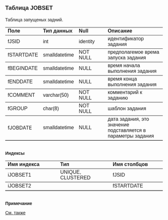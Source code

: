 ﻿<html>
<head>
<title>Таблица JOBSET</title>
</head>

<body>

<h1><font size="4" face="Arial">Таблица JOBSET</font></h1>

<p><font face="Arial">Таблицa запущеных задний.<br>
</font></p>

<table border="1" cellPadding="5" cols="2" frame="below" rules="rows">
<TBODY>
  <tr vAlign="top">
    <td class="label" width="20%"><font face="Arial"><b>Поле</b></font></td>
    <td class="label" width="20%"><font face="Arial"><strong>Тип 
	данных</strong></font></td>
    <td class="label" width="20%"><font face="Arial"><strong>Null</strong></font></td>
    <td class="label" width="40%"><font face="Arial"><strong>Описание</strong></font></td>
  </tr>
  <tr>
    <td width="20%"><font face="Arial">fJSID</font></td>
    <td width="20%"><font face="Arial">int</font></td>
    <td width="20%"><font face="Arial">identity</font></td>
    <td width="40%"><font face="Arial">идентификатор задания</font></td>
  </tr>
  <tr>
    <td width="20%"><font face="Arial">fSTARTDATE</font></td>
    <td width="20%"><font face="Arial">smalldatetime</font></td>
    <td width="20%"><font face="Arial">NOT NULL</font></td>
    <td width="40%"><font face="Arial">предполагемое врема запуска 
	задания</font></td>
  </tr>
  <tr>
    <td width="20%"><font face="Arial">fBEGINDATE</font></td>
    <td width="20%"><font face="Arial">smalldatetime</font></td>
    <td width="20%"><font face="Arial">NULL</font></td>
    <td width="40%"><font face="Arial">время начала выполнения задания</font></td>
  </tr>
  <tr>
    <td width="20%"><font face="Arial">fENDDATE</font></td>
    <td width="20%"><font face="Arial">smalldatetime</font></td>
    <td width="20%"><font face="Arial">NULL</font></td>
    <td width="40%"><font face="Arial">время конца выполнения задания</font></td>
  </tr>
  <tr>
    <td width="20%"><font face="Arial">fCOMMENT</font></td>
    <td width="20%"><font face="Arial">varchar(50)</font></td>
    <td width="20%"><font face="Arial">NOT NULL</font></td>
    <td width="40%"><font face="Arial">комментарий к заданию</font></td>
  </tr>
  <tr>
    <td width="20%"><font face="Arial">fGROUP</font></td>
    <td width="20%"><font face="Arial">char(8)</font></td>
    <td width="20%"><font face="Arial">NOT NULL</font></td>
    <td width="40%"><font face="Arial">шаблон задания</font></td>
  </tr>
  <tr>
    <td width="20%">fJOBDATE</td>
    <td width="20%"><font face="Arial">smalldatetime</font></td>
    <td width="20%"><font face="Arial">NULL</font></td>
    <td width="40%"><font face="Arial">дата задания, это значение 
	подставляется в параметры задания</font></td>
  </tr>
</TBODY>
</table>

<p class="label"><font face="Arial"><b><br>
Индексы</b></font></p>

<table border="1" cellPadding="5" cols="2" frame="below" rules="rows">
  <tr vAlign="top">
    <td class="label" width="33%"><font face="Arial"><b>Имя индекса</b></font></td>
    <td class="label" width="33%"><font face="Arial"><strong>Тип </strong></font></td>
    <td class="label" width="33%"><font face="Arial"><strong>Имя 
	столбцов</strong></font></td>
  </tr>
  <tr>
    <td width="33%"><font face="Arial">iJOBSET1</font></td>
    <td width="33%"><font face="Arial">UNIQUE,&nbsp; CLUSTERED</font></td>
    <td width="33%"><font face="Arial">fJSID</font></td>
  </tr>
  <tr>
    <td width="33%"><font face="Arial">iJOBSET2</font></td>
    <td width="33%">&nbsp;</td>
    <td width="33%"><font face="Arial">fSTARTDATE</font></td>
  </tr>
</table>

<p class="label"><font face="Arial"><b><br>
Примечание</b></font></p>

<p class="label"><a href="database_scheme.html"><font face="Arial">См. 
также</font></a></p>
</body>
</html>
